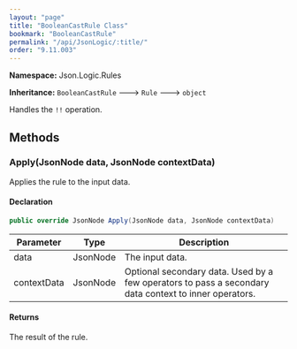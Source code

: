 ```yaml
---
layout: "page"
title: "BooleanCastRule Class"
bookmark: "BooleanCastRule"
permalink: "/api/JsonLogic/:title/"
order: "9.11.003"
---
```

**Namespace:** Json.Logic.Rules

**Inheritance:**
`BooleanCastRule`
 🡒 
`Rule`
 🡒 
`object`

Handles the `!!` operation.

## Methods

### Apply(JsonNode data, JsonNode contextData)

Applies the rule to the input data.

#### Declaration

```c#
public override JsonNode Apply(JsonNode data, JsonNode contextData)
```

| Parameter | Type | Description |
|---|---|---|
| data | JsonNode | The input data. |
| contextData | JsonNode | Optional secondary data.  Used by a few operators to pass a secondary<br>    data context to inner operators. |


#### Returns

The result of the rule.

